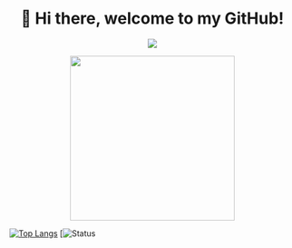 <h1 align="center">👋 Hi there, welcome to my GitHub!</h1>

<p align='center'>
  <img src="https://readme-typing-svg.herokuapp.com?duration=4000&color=0085E9&width=600&lines=Hi+i'm+Leo.%231154%2C+16+years+old+Developer+from+Italy">
</p>

<p align="center">
  <img src='https://media0.giphy.com/media/0TtX2qqpxp3pIafzio/giphy.gif' width='290'>
</p>

[![Top Langs](https://github-readme-stats.vercel.app/api/top-langs/?username=mixass&layout=compact&langs_count=10&theme=radical)](https://github.com/anuraghazra/github-readme-stats)
[![Status](https://github-readme-stats.vercel.app/api?username=leeoo1&show_icons=true&theme=radical)
